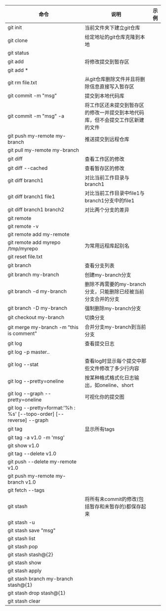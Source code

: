 | 命令 | 说明 | 示例 |
| --- | --- | --- |
| git init | 当前文件夹下建立git仓库 |  |
| git clone <address> | 给定地址的git仓库克隆到本地 |  |
| git status | 
| git add <file> | 将修改提交到暂存区 |  |
| git add * | 
| git rm file.txt | 从git仓库删除文件并且将删除信息直接写入暂存区 |
| git commit -m "msg" | 提交到本地代码库 |
| git commit -m "msg" -a | 将工作区还未提交到暂存区的修改一并提交到本地代码库，但不会提交工作区新建的文件 |
| git push my-remote my-branch | 推送提交到远程仓库 |
| git pull my-remote my-branch | 
| git diff | 查看工作区的修改 | 
| git diff --cached | 查看暂存区的修改
| git diff branch1 | 对比当前工作目录与branch1
| git diff branch1 file1 | 对比当前工作目录中file1与branch1分支中的file1 |
| git diff branch1 branch2 | 对比两个分支的差异 |
| git remote | 
| git remote -v |
| git remote add my-remote <address> |
| git remote add myrepo /tmp/myrepo | 为常用远程库起别名 |
| git reset file.txt | 
| git branch | 查看分支列表 |
| git branch my-branch | 创建my-branch分支 | 
| git branch -d my-branch | 删除不再需要的my-branch分支，只能删除已经被当前分支合并的分支 |
| git branch -D my-branch | 强制删除my-branch分支 |
| git checkout my-branch | 切换分支 |
| git merge my-branch -m "this is comment" | 合并分支my-branch到当前分支 |
| git log | 查看提交日志 |
| git log -p master.. |
| git log --stat | 查看log时显示每个提交中那些文件修改了多少行内容 |
| git log --pretty=oneline | 按某种格式格式化日志输出，如oneline、short |
| git log --graph --pretty=oneline | 可视化你的提交图 |
| git log --pretty=format:'%h : %s' [--topo-order] [--reverse] --graph
| git tag | 显示所有tags |
| git tag -a v1.0 -m 'msg' | 
| git show v1.0 |
| git tag --delete v1.0 |
| git push --delete my-remote v1.0 |
| git push my-remote my-branch v1.0 |
| git fetch --tags |
| git stash | 将所有未commit的修改(包括暂存和未暂存的)都保存起来 |
| git stash -u | 
| git stash save "msg" |
| git stash list |
| git stash pop |
| git stash stash@{2} |
| git stash show | 
| git stash apply |
| git stash branch my-branch stash@{1} |
| git stash drop stash@{1} |
| git stash clear |
